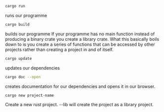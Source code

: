 ```bash
cargo run
```
runs our programme

```bash
cargo build

```
builds our programme
If your programme has no main function instead of producing a binary crate you create a library crate. 
What this basically boils down to is you create a series of functions that can be accessed by other projects rather than creating a project in and of itself. 

```bash
cargo update
```
updates our dependencies

```bash
cargo doc --open
```
creates documentation for our dependencies and opens it in our browser.

```bash
cargo new project-name
```
Create a new rust project.
--lib will create the project as a library project.